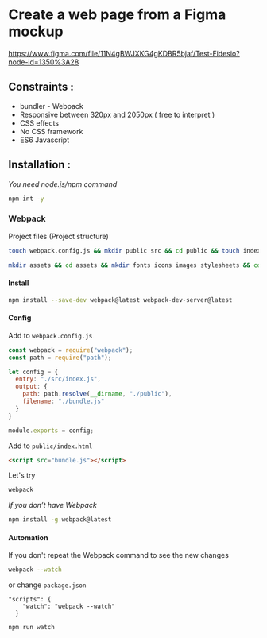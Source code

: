 # Create a web page from a Figma mockup

https://www.figma.com/file/11N4gBWJXKG4gKDBR5bjaf/Test-Fidesio?node-id=1350%3A28

## Constraints : 
* bundler - Webpack
* Responsive between 320px and 2050px ( free to interpret )
* CSS effects
* No CSS framework
* ES6 Javascript

## Installation :

*You need node.js/npm command*

```bash
npm int -y
```

### Webpack

Project files (Project structure)

```bash
touch webpack.config.js && mkdir public src && cd public && touch index.html bundle.js && cd .. && cd src && touch index.js && cd ..
```
```bash
mkdir assets && cd assets && mkdir fonts icons images stylesheets && cd ..
```

#### Install

```bash
npm install --save-dev webpack@latest webpack-dev-server@latest
```
#### Config

Add to `webpack.config.js`

```javascript
const webpack = require("webpack");
const path = require("path");

let config = {
  entry: "./src/index.js",
  output: {
    path: path.resolve(__dirname, "./public"),
    filename: "./bundle.js"
  }
}

module.exports = config;
```

Add to `public/index.html`

```html
<script src="bundle.js"></script>
```

Let's try 
```bash 
webpack
```

*If you don’t have Webpack*
```bash 
npm install -g webpack@latest 
```

#### Automation

If you don't repeat the Webpack command to see the new changes

```bash 
webpack --watch
```
or
change `package.json`
```
"scripts": {
    "watch": "webpack --watch"
  }
```
```bash 
npm run watch
```